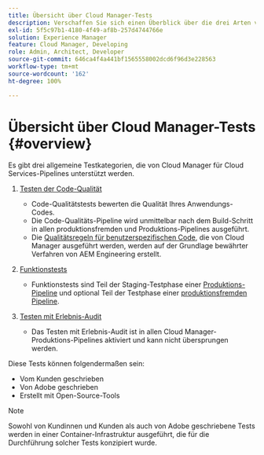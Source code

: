 ```yaml
---
title: Übersicht über Cloud Manager-Tests
description: Verschaffen Sie sich einen Überblick über die drei Arten von Tests, die Cloud Manager automatisch durchführt, um die Qualität Ihres benutzerspezifischen Codes sicherzustellen.
exl-id: 5f5c97b1-4180-4f49-af8b-257d4744766e
solution: Experience Manager
feature: Cloud Manager, Developing
role: Admin, Architect, Developer
source-git-commit: 646ca4f4a441bf1565558002dcd6f96d3e228563
workflow-type: tm+mt
source-wordcount: '162'
ht-degree: 100%

---
```



# Übersicht über Cloud Manager-Tests {#overview}

Es gibt drei allgemeine Testkategorien, die von Cloud Manager für Cloud Services-Pipelines unterstützt werden.

1. [Testen der Code-Qualität](/help/implementing/cloud-manager/code-quality-testing.md)

   * Code-Qualitätstests bewerten die Qualität Ihres Anwendungs-Codes.
   * Die Code-Qualitäts-Pipeline wird unmittelbar nach dem Build-Schritt in allen produktionsfremden und Produktions-Pipelines ausgeführt.
   * Die [Qualitätsregeln für benutzerspezifischen Code](/help/implementing/cloud-manager/custom-code-quality-rules.md), die von Cloud Manager ausgeführt werden, werden auf der Grundlage bewährter Verfahren von AEM Engineering erstellt.

1. [Funktionstests](/help/implementing/cloud-manager/functional-testing.md)

   * Funktionstests sind Teil der Staging-Testphase einer [Produktions-Pipeline](/help/implementing/cloud-manager/configuring-pipelines/configuring-production-pipelines.md) und optional Teil der Testphase einer [produktionsfremden Pipeline](/help/implementing/cloud-manager/configuring-pipelines/configuring-non-production-pipelines.md).

1. [Testen mit Erlebnis-Audit](/help/implementing/cloud-manager/experience-audit-testing.md)

   * Das Testen mit Erlebnis-Audit ist in allen Cloud Manager-Produktions-Pipelines aktiviert und kann nicht übersprungen werden.

Diese Tests können folgendermaßen sein:

* Vom Kunden geschrieben
* Von Adobe geschrieben
* Erstellt mit Open-Source-Tools

>[!NOTE]
>
> Sowohl von Kundinnen und Kunden als auch von Adobe geschriebene Tests werden in einer Container-Infrastruktur ausgeführt, die für die Durchführung solcher Tests konzipiert wurde.
